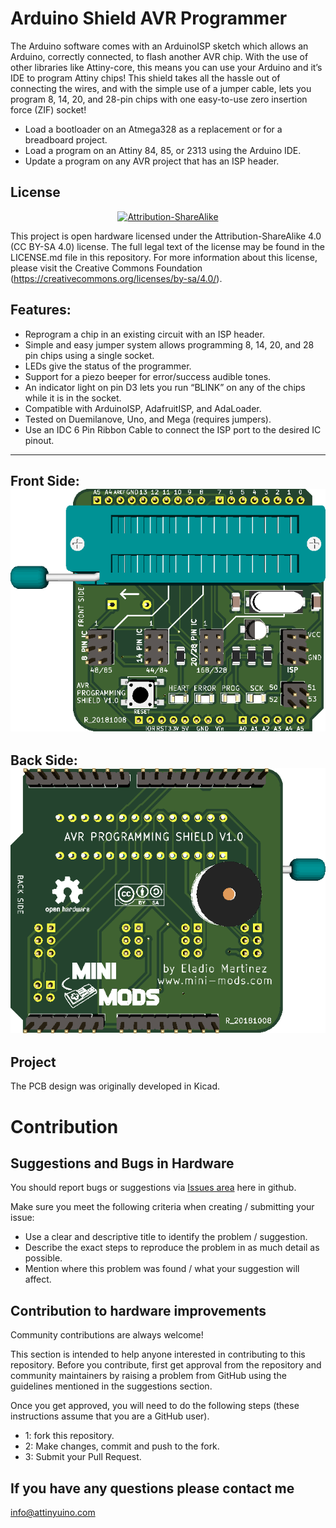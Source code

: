 # Arduino Shield AVR Programmer

The Arduino software comes with an ArduinoISP sketch which allows an Arduino, correctly connected, to flash another AVR chip. With the use of other libraries like Attiny-core, this means you can use your Arduino and it’s IDE to program Attiny chips! This shield takes all the hassle out of connecting the wires, and with the simple use of a jumper cable, lets you program 8, 14, 20, and 28-pin chips with one easy-to-use zero insertion force (ZIF) socket!

- Load a bootloader on an Atmega328 as a replacement or for a breadboard project.
- Load a program on an Attiny 84, 85, or 2313 using the Arduino IDE.
- Update a program on any AVR project that has an ISP header.

License
-------
<div align="center"><a rel="license" href="https://creativecommons.org/licenses/by-sa/4.0/"><img alt="Attribution-ShareAlike" style="border-width:0" src="https://licensebuttons.net/l/by-sa/4.0/88x31.png" /></a><br /></div>

This project is open hardware licensed under the Attribution-ShareAlike 4.0 (CC BY-SA 4.0) license. The full legal text of the license may be found in the LICENSE.md file in this repository. For more information about this license, please visit 
the Creative Commons Foundation (https://creativecommons.org/licenses/by-sa/4.0/).

Features:
-------

- Reprogram a chip in an existing circuit with an ISP header.
- Simple and easy jumper system allows programming 8, 14, 20, and 28 pin chips using a single socket.
- LEDs give the status of the programmer.
- Support for a piezo beeper for error/success audible tones.
- An indicator light on pin D3 lets you run “BLINK” on any of the chips while it is in the socket.
- Compatible with ArduinoISP, AdafruitISP, and AdaLoader.
- Tested on Duemilanove, Uno, and Mega (requires jumpers).
- Use an IDC 6 Pin Ribbon Cable to connect the ISP port to the desired IC pinout.

----------
Front Side:
![Arduino Shield AVR Programmer Front Side](pictures/front_bw.png)
----------
Back Side:
![Arduino Shield AVR Programmer Back Side](pictures/back_bw.png)
----------

Project
-------

The PCB design was originally developed in Kicad.

# Contribution

## Suggestions and Bugs in Hardware

You should report bugs or suggestions via [Issues area](https://github.com/mafe72/Arduino-Shield-AVR-Programmer/issues) here in github.

Make sure you meet the following criteria when creating / submitting your issue:

- Use a clear and descriptive title to identify the problem / suggestion.
- Describe the exact steps to reproduce the problem in as much detail as possible.
- Mention where this problem was found / what your suggestion will affect.

## Contribution to hardware improvements

Community contributions are always welcome!

This section is intended to help anyone interested in contributing to this repository.
Before you contribute, first get approval from the repository and community maintainers by raising a problem from GitHub using the guidelines mentioned in the suggestions section.
 
Once you get approved, you will need to do the following steps (these instructions assume that you are a GitHub user).

- 1: fork this repository.
- 2: Make changes, commit and push to the fork.
- 3: Submit your Pull Request.

## If you have any questions please contact me

info@attinyuino.com